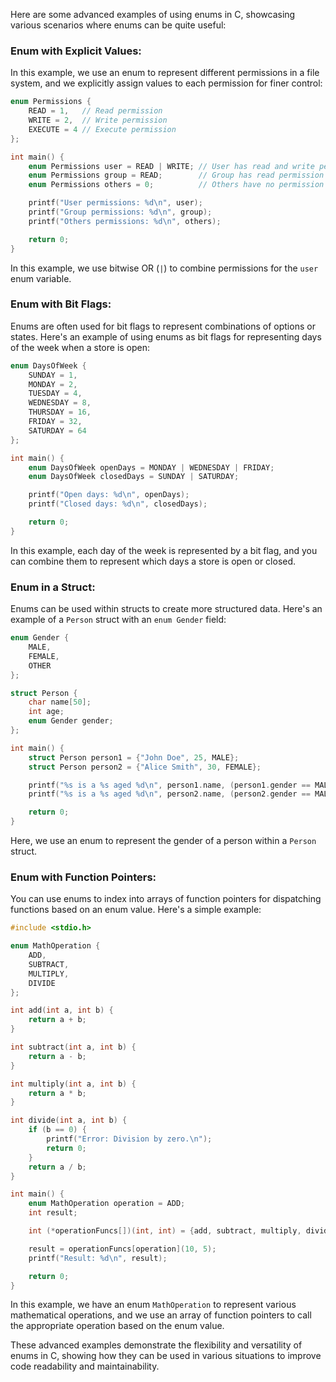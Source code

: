 Here are some advanced examples of using enums in C, showcasing various scenarios where enums can be quite useful:

### Enum with Explicit Values:

In this example, we use an enum to represent different permissions in a file system, and we explicitly assign values to each permission for finer control:

```c
enum Permissions {
    READ = 1,   // Read permission
    WRITE = 2,  // Write permission
    EXECUTE = 4 // Execute permission
};

int main() {
    enum Permissions user = READ | WRITE; // User has read and write permissions
    enum Permissions group = READ;        // Group has read permission
    enum Permissions others = 0;          // Others have no permission

    printf("User permissions: %d\n", user);
    printf("Group permissions: %d\n", group);
    printf("Others permissions: %d\n", others);

    return 0;
}
```

In this example, we use bitwise OR (`|`) to combine permissions for the `user` enum variable.

### Enum with Bit Flags:

Enums are often used for bit flags to represent combinations of options or states. Here's an example of using enums as bit flags for representing days of the week when a store is open:

```c
enum DaysOfWeek {
    SUNDAY = 1,
    MONDAY = 2,
    TUESDAY = 4,
    WEDNESDAY = 8,
    THURSDAY = 16,
    FRIDAY = 32,
    SATURDAY = 64
};

int main() {
    enum DaysOfWeek openDays = MONDAY | WEDNESDAY | FRIDAY;
    enum DaysOfWeek closedDays = SUNDAY | SATURDAY;

    printf("Open days: %d\n", openDays);
    printf("Closed days: %d\n", closedDays);

    return 0;
}
```

In this example, each day of the week is represented by a bit flag, and you can combine them to represent which days a store is open or closed.

### Enum in a Struct:

Enums can be used within structs to create more structured data. Here's an example of a `Person` struct with an `enum Gender` field:

```c
enum Gender {
    MALE,
    FEMALE,
    OTHER
};

struct Person {
    char name[50];
    int age;
    enum Gender gender;
};

int main() {
    struct Person person1 = {"John Doe", 25, MALE};
    struct Person person2 = {"Alice Smith", 30, FEMALE};

    printf("%s is a %s aged %d\n", person1.name, (person1.gender == MALE) ? "male" : "female", person1.age);
    printf("%s is a %s aged %d\n", person2.name, (person2.gender == MALE) ? "male" : "female", person2.age);

    return 0;
}
```

Here, we use an enum to represent the gender of a person within a `Person` struct.

### Enum with Function Pointers:

You can use enums to index into arrays of function pointers for dispatching functions based on an enum value. Here's a simple example:

```c
#include <stdio.h>

enum MathOperation {
    ADD,
    SUBTRACT,
    MULTIPLY,
    DIVIDE
};

int add(int a, int b) {
    return a + b;
}

int subtract(int a, int b) {
    return a - b;
}

int multiply(int a, int b) {
    return a * b;
}

int divide(int a, int b) {
    if (b == 0) {
        printf("Error: Division by zero.\n");
        return 0;
    }
    return a / b;
}

int main() {
    enum MathOperation operation = ADD;
    int result;

    int (*operationFuncs[])(int, int) = {add, subtract, multiply, divide};

    result = operationFuncs[operation](10, 5);
    printf("Result: %d\n", result);

    return 0;
}
```

In this example, we have an enum `MathOperation` to represent various mathematical operations, and we use an array of function pointers to call the appropriate operation based on the enum value.

These advanced examples demonstrate the flexibility and versatility of enums in C, showing how they can be used in various situations to improve code readability and maintainability.
